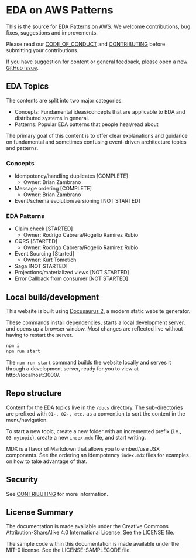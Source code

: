# EDA on AWS Patterns

This is the source for [EDA Patterns on AWS](https://aws-samples.github.io/eda-on-aws/). We welcome
contributions, bug fixes, suggestions and improvements.

Please read our [CODE_OF_CONDUCT](/CODE_OF_CONDUCT.md) and [CONTRIBUTING](/CONTRIBUTING.md) before
submitting your contributions.

If you have suggestion for content or general feedback, please open a [new GitHub issue](/issues).

## EDA Topics

The contents are split into two major categories:

- Concepts: Fundamental ideas/concepts that are applicable to EDA and distributed systems in
  general.
- Patterns: Popular EDA patterns that people hear/read about

The primary goal of this content is to offer clear explanations and guidance on fundamental and
sometimes confusing event-driven architecture topics and patterns.

### Concepts

- Idempotency/handling duplicates [COMPLETE]
  - Owner: Brian Zambrano
- Message ordering [COMPLETE]
  - Owner: Brian Zambrano
- Event/schema evolution/versioning [NOT STARTED]

### EDA Patterns

- Claim check [STARTED]
  - Owner: Rodrigo Cabrera/Rogelio Ramirez Rubio
- CQRS [STARTED]
  - Owner: Rodrigo Cabrera/Rogelio Ramirez Rubio
- Event Sourcing [Started]
  - Owner: Kurt Tometich
- Saga [NOT STARTED]
- Projections/materialized views [NOT STARTED]
- Error Callback from consumer [NOT STARTED]

## Local build/development

This website is built using [Docusaurus 2](https://docusaurus.io/), a modern static website
generator.

These commands install dependencies, starts a local development server, and opens up a browser
window. Most changes are reflected live without having to restart the server.

```bash
npm i
npm run start
```

The `npm run start` command builds the website locally and serves it through a development server,
ready for you to view at http://localhost:3000/.

## Repo structure

Content for the EDA topics live in the `/docs` directory. The sub-directories are prefixed with
`01-, 02-, etc.` as a convention to sort the content in the menu/navigation.

To start a new topic, create a new folder with an incremented prefix (i.e., `03-mytopic`), create a
new `index.mdx` file, and start writing.

MDX is a flavor of Markdown that allows you to embed/use JSX components. See the ordering an
idempotency `index.mdx` files for examples on how to take advantage of that.

## Security

See [CONTRIBUTING](CONTRIBUTING.md#security-issue-notifications) for more information.

## License Summary

The documentation is made available under the Creative Commons Attribution-ShareAlike 4.0
International License. See the LICENSE file.

The sample code within this documentation is made available under the MIT-0 license. See the
LICENSE-SAMPLECODE file.
